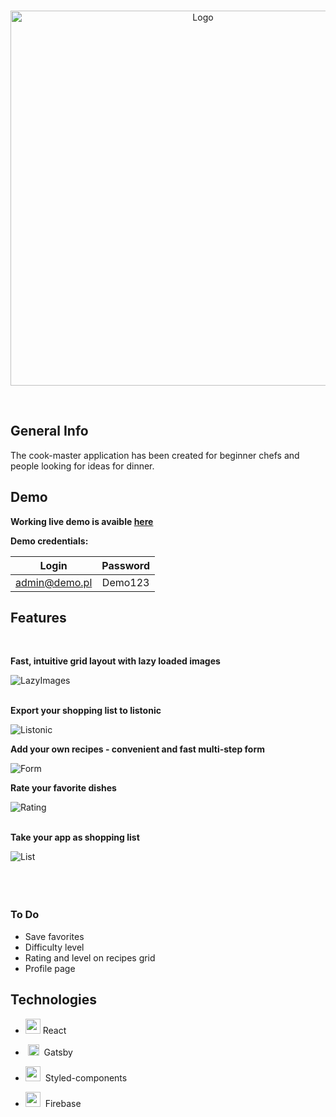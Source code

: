 <br />

<p align="center">
 <img src="https://firebasestorage.googleapis.com/v0/b/cookmaster-9494a.appspot.com/o/cook.png?alt=media&token=0902c3be-896a-4d8f-ad49-16abfc1d992b" alt="Logo" width=600>

</p>
<br />

</div>


 

## General Info

The cook-master application has been created for beginner chefs and people looking for ideas for dinner.


## Demo

**Working live demo is avaible [here](https://cook-master.netlify.app/)**

**Demo credentials:**

|      Login     | Password |
| :-----------: | :------: |
| admin@demo.pl | Demo123  |

## Features

<br/>

**Fast, intuitive grid layout with lazy loaded images**

  ![LazyImages](https://firebasestorage.googleapis.com/v0/b/cookmaster-9494a.appspot.com/o/cook-lazy.gif?alt=media&token=94438a39-ce86-4b01-a461-b8659652f07b 'LazyImages')<br/><br/>

**Export your shopping list to listonic**<br/>

  ![Listonic](https://firebasestorage.googleapis.com/v0/b/cookmaster-9494a.appspot.com/o/cook-listonic2.gif?alt=media&token=9f035879-ad5c-4f0b-9c71-de192a46c407 'Listonic') 
  
**Add your own recipes - convenient and fast multi-step form**<br/>

  ![Form](https://firebasestorage.googleapis.com/v0/b/cookmaster-9494a.appspot.com/o/cook-form.gif?alt=media&token=bd9436fa-4ce2-4bd7-93d3-6363a9c6aee5 'Form') 
  
**Rate your favorite dishes**<br/>

  ![Rating](https://firebasestorage.googleapis.com/v0/b/cookmaster-9494a.appspot.com/o/cook-rating.gif?alt=media&token=660b2c3f-de43-4f2f-a5cd-91386a7245be 'Rating')<br/><br/>
  
**Take your app as shopping list**<br/>

  ![List](https://firebasestorage.googleapis.com/v0/b/cookmaster-9494a.appspot.com/o/cook-products.gif?alt=media&token=f393a1d2-f078-4498-9a30-fb736564964b 'List')<br/><br/>
<br/><br/>
### To Do

- Save favorites
- Difficulty level
- Rating and level on recipes grid
- Profile page

## Technologies

- <img src='https://miro.medium.com/fit/c/184/184/1*K0a7xINk0RM5gfXGSN68cw.png' width="24" height="24" />&nbsp;React

- &nbsp;<img src='https://firebasestorage.googleapis.com/v0/b/cookmaster-9494a.appspot.com/o/gatsby.png?alt=media&token=79d6b392-8a8d-48ce-8ca0-fc494e720204' width="18" height="18"  />   &nbsp;Gatsby

- <img src='https://miro.medium.com/max/318/1*7jRD5QhgARucFKvRHFxpOg.png' width="24" height="24" /> &nbsp;Styled-components

- <img src='https://www.gstatic.com/mobilesdk/160503_mobilesdk/logo/2x/firebase_28dp.png' width="24" height="24" /> &nbsp;Firebase
